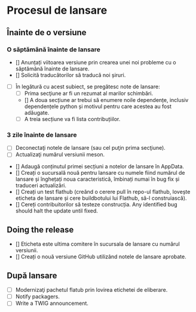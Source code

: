 # Procesul de lansare

## Înainte de o versiune

### O săptămână înainte de lansare
- [] Anunțați viitoarea versiune prin crearea unei noi probleme cu o săptămână înainte de lansare.
- [] Solicită traducătorilor să traducă noi șiruri.
- [ ] În legătură cu acest subiect, se pregătesc note de lansare:
  - [ ] Prima secţiune ar fi un rezumat al marilor schimbări.
  - [] A doua secțiune ar trebui să enumere noile dependențe, inclusiv dependențele python și motivul pentru care acestea au fost adăugate.
  - [ ] A treia secțiune va fi lista contribuțiilor.

### 3 zile înainte de lansare
- [ ] Deconectaţi notele de lansare (sau cel puţin prima secţiune).
- [ ] Actualizaţi numărul versiunii meson.
- [] Adaugă conținutul primei secțiuni a notelor de lansare în AppData.
- [] Creați o sucursală nouă pentru lansare cu numele fiind numărul de lansare și înghețați noua caracteristică, îmbinați numai în bug fix și traduceri actualizări.
- [] Creați un test flathub (creând o cerere pull în repo-ul flathub, lovește eticheta de lansare și cere buildbotului lui Flathub, să-l construiască).
- [] Cereți contribuitorilor să testeze construcția. Any identified bug should halt the update until fixed.

## Doing the release
- [] Eticheta este ultima comitere în sucursala de lansare cu numărul versiunii.
- [] Creați o nouă versiune GitHub utilizând notele de lansare aprobate.

## După lansare
- [ ] Modernizaţi pachetul flatub prin lovirea etichetei de eliberare.
- [ ] Notify packagers.
- [ ] Write a TWIG announcement.
